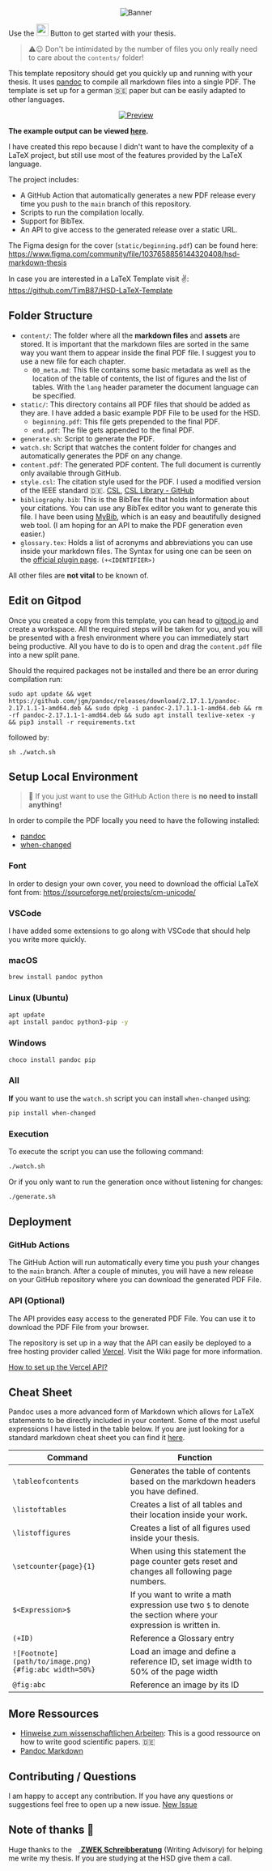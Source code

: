 <p align="center">
  <img src=".assets/banner-hsd-markdown-thesis.png" alt="Banner" max-height="160px">
</p>

Use the <a href="https://github.com/KuhlTime/hsd-markdown-thesis/generate"><img height="24px" src=".assets/use-this-template.png"></a> Button to get started with your thesis.

> ⚠️😉 Don't be intimidated by the number of files you only really need to care about the `contents/` folder!

This template repository should get you quickly up and running with your thesis. It uses [pandoc](https://pandoc.org/) to compile all markdown files into a single PDF. The template is set up for a german 🇩🇪 paper but can be easily adapted to other languages.

<p align="center">
  <a href="https://hsd-markdown-thesis.vercel.app/output.pdf" target="_blank">
    <img src=".assets/thesis-preview.png" alt="Preview" max-height="160px">
  </a>
</p>

**The example output can be viewed [here](https://hsd-markdown-thesis.vercel.app/output.pdf).**

I have created this repo because I didn't want to have the complexity of a LaTeX project, but still use most of the features provided by the LaTeX language.

The project includes:
- A GitHub Action that automatically generates a new PDF release every time you push to the `main` branch of this repository.
- Scripts to run the compilation locally.
- Support for BibTex.
- An API to give access to the generated release over a static URL.

The Figma design for the cover (`static/beginning.pdf`) can be found here:<br>
https://www.figma.com/community/file/1037658856144320408/hsd-markdown-thesis

In case you are interested in a LaTeX Template visit ✌️:<br>
https://github.com/TimB87/HSD-LaTeX-Template

## Folder Structure

- `content/`: The folder where all the **markdown files** and **assets** are stored. It is important that the markdown files are sorted in the same way you want them to appear inside the final PDF file. I suggest you to use a new file for each chapter.
  - `00_meta.md`: This file contains some basic metadata as well as the location of the table of contents, the list of figures and the list of tables. With the `lang` header parameter the document language can be specified.
- `static/`: This directory contains all PDF files that should be added as they are. I have added a basic example PDF File to be used for the HSD.
  - `beginning.pdf`: This file gets prepended to the final PDF.
  - `end.pdf`: The file gets appended to the final PDF.
- `generate.sh`: Script to generate the PDF.
- `watch.sh`: Script that watches the content folder for changes and automatically generates the PDF on any change.
- `content.pdf`: The generated PDF content. The full document is currently only available through GitHub.
- `style.csl`: The citation style used for the PDF. I used a modified version of the IEEE standard 🇩🇪. [CSL](https://citationstyles.org/), [CSL Library - GitHub](https://github.com/citation-style-language/styles)
- `bibliography.bib`: This is the BibTex file that holds information about your citations. You can use any BibTex editor you want to generate this file. I have been using [MyBib](https://mybib.com/), which is an easy and beautifully designed web tool. (I am hoping for an API to make the PDF generation even easier.)
- `glossary.tex`: Holds a list of acronyms and abbreviations you can use inside your markdown files. The Syntax for using one can be seen on the [official plugin page](https://github.com/tomncooper/pandoc-gls). `(+<IDENTIFIER>)`

All other files are **not vital** to be known of.

## Edit on Gitpod

Once you created a copy from this template, you can head to [gitpod.io](https://gitpod.io) and create a workspace. All the required steps will be taken for you, and you will be presented with a fresh environment where you can immediately start being productive. All you have to do is to open and drag the `content.pdf` file into a new split pane.

Should the required packages not be installed and there be an error during compilation run:

```shell
sudo apt update && wget https://github.com/jgm/pandoc/releases/download/2.17.1.1/pandoc-2.17.1.1-1-amd64.deb && sudo dpkg -i pandoc-2.17.1.1-1-amd64.deb && rm -rf pandoc-2.17.1.1-1-amd64.deb && sudo apt install texlive-xetex -y && pip3 install -r requirements.txt
```

followed by:

```shell
sh ./watch.sh
```

## Setup Local Environment

> 🥳 If you just want to use the GitHub Action there is **no need to install anything!**

In order to compile the PDF locally you need to have the following installed:
- [pandoc](https://pandoc.org/)
- [when-changed](https://pypi.org/project/when-changed/)

### Font

In order to design your own cover, you need to download the official LaTeX font from: https://sourceforge.net/projects/cm-unicode/

### VSCode

I have added some extensions to go along with VSCode that should help you write more quickly.

### macOS

```sh
brew install pandoc python
```

### Linux (Ubuntu)

```sh
apt update
apt install pandoc python3-pip -y
```

### Windows

```sh
choco install pandoc pip
```

### All

**If** you want to use the `watch.sh` script you can install `when-changed` using:
```sh
pip install when-changed
```

### Execution

To execute the script you can use the following command:
```sh
./watch.sh
```

Or if you only want to run the generation once without listening for changes:
```sh
./generate.sh
```

## Deployment

### GitHub Actions
The GitHub Action will run automatically every time you push your changes to the `main` branch. After a couple of minutes, you will have a new release on your GitHub repository where you can download the generated PDF File.

### API (Optional)

The API provides easy access to the generated PDF File. You can use it to download the PDF File from your browser.

The repository is set up in a way that the API can easily be deployed to a free hosting provider called [Vercel](https://vercel.com/). Visit the Wiki page for more information.

[How to set up the Vercel API?](https://github.com/KuhlTime/hsd-markdown-thesis/wiki/Setup-Vercel)

## Cheat Sheet

Pandoc uses a more advanced form of Markdown which allows for LaTeX statements to be directly included in your content. Some of the most useful expressions I have listed in the table below. If you are just looking for a standard markdown cheat sheet you can find it [here](https://guides.github.com/pdfs/markdown-cheatsheet-online.pdf).

| Command                                              | Function                                                                                                      |
|------------------------------------------------------|---------------------------------------------------------------------------------------------------------------|
| `\tableofcontents`                                   | Generates the table of contents based on the markdown headers you have defined.                               |
| `\listoftables`                                      | Creates a list of all tables and their location inside your work.                                             |
| `\listoffigures`                                     | Creates a list of all figures used inside your thesis.                                                        |
| `\setcounter{page}{1}`                               | When using this statement the page counter gets reset and changes all following page numbers.                 |
| `$<Expression>$`                                     | If you want to write a math expression use two `$` to denote the section where your expression is written in. |
| `(+ID)`                                              | Reference a Glossary entry                                                                                    |
| `![Footnote](path/to/image.png){#fig:abc width=50%}` | Load an image and define a reference ID, set image width to 50% of the page width                             |
| `@fig:abc`                                           | Reference an image by its ID                                                                                  |

## More Ressources

- [Hinweise zum wissenschaftlichen Arbeiten](https://soz-kult.hs-duesseldorf.de/studium/was/Documents/Hinweise%20zum%20wissenschaftlichen%20Arbeiten_September2020_Final.pdf): This is a good ressource on how to write good scientific papers. 🇩🇪 <img src="https://raw.githubusercontent.com/KuhlTime/KuhlTime/main/assets/hsd.svg" height="10px">
- [Pandoc Markdown](https://www.flutterbys.com.au/stats/tut/tut17.3.html)

## Contributing / Questions

I am happy to accept any contribution. If you have any questions or suggestions feel free to open up a new issue. [New Issue](https://github.com/KuhlTime/hsd-markdown-thesis/issues/new)

## Note of thanks 🫶

Huge thanks to the [<img src="https://raw.githubusercontent.com/KuhlTime/KuhlTime/main/assets/hsd.svg" height="10px"> **ZWEK Schreibberatung**](https://zwek.hs-duesseldorf.de/schreibberatung) (Writing Advisory) for helping me write my thesis. If you are studying at the HSD give them a call.
